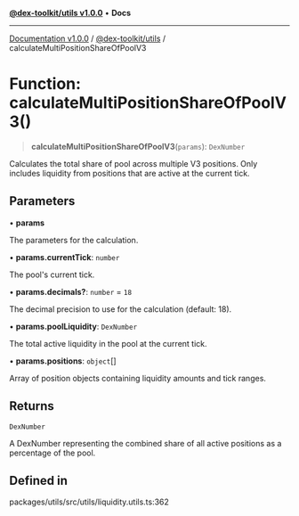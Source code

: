[**@dex-toolkit/utils v1.0.0**](../README.md) • **Docs**

***

[Documentation v1.0.0](../../../packages.md) / [@dex-toolkit/utils](../README.md) / calculateMultiPositionShareOfPoolV3

# Function: calculateMultiPositionShareOfPoolV3()

> **calculateMultiPositionShareOfPoolV3**(`params`): `DexNumber`

Calculates the total share of pool across multiple V3 positions.
Only includes liquidity from positions that are active at the current tick.

## Parameters

• **params**

The parameters for the calculation.

• **params.currentTick**: `number`

The pool's current tick.

• **params.decimals?**: `number` = `18`

The decimal precision to use for the calculation (default: 18).

• **params.poolLiquidity**: `DexNumber`

The total active liquidity in the pool at the current tick.

• **params.positions**: `object`[]

Array of position objects containing liquidity amounts and tick ranges.

## Returns

`DexNumber`

A DexNumber representing the combined share of all active positions as a percentage of the pool.

## Defined in

packages/utils/src/utils/liquidity.utils.ts:362
